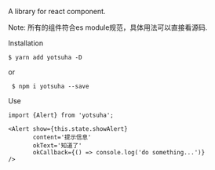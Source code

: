 A library for react component.

Note: 所有的组件符合es module规范，具体用法可以直接看源码.

Installation

    $ yarn add yotsuha -D
    
or  

     $ npm i yotsuha --save



Use

    import {Alert} from 'yotsuha';
    
    <Alert show={this.state.showAlert}
           content='提示信息'
           okText='知道了'
           okCallback={() => console.log('do something...')}
    />


